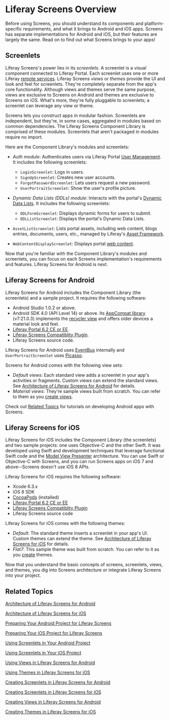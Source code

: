 # Liferay Screens Overview [](id=liferay-screens-overview)

Before using Screens, you should understand its components and platform-specific
requirements, and what it brings to Android and iOS apps. Screens has separate
implementations for Android and iOS, but their features are largely the same.
Read on to find out what Screens brings to your apps!

## Screenlets [](id=screenlets)

Liferay Screens's power lies in its *screenlets*. A screenlet is a visual
component connected to Liferay Portal. Each screenlet uses one or more Liferay
[remote services](/tutorials/-/knowledge_base/6-2/invoking-remote-services).
Liferay Screens *views* or *themes* provide the UI and look and feel for
screenlets. They're completely separate from the app's core functionality.
Although views and themes serve the same purpose, views are exclusive to Screens
on Android and themes are exclusive to Screens on iOS. What's more, they're
fully pluggable to screenlets; a screenlet can leverage any view or theme. 

Screens lets you construct apps in modular fashion. Screenlets are independent,
but they're, in some cases, aggregated in modules based on common dependencies.
The Liferay Screens Component Library is comprised of these modules. Screenlets
that aren't packaged in modules require no import. 

Here are the Component Library's modules and screenlets:

- *Auth module*: Authenticates users via Liferay Portal
  [User Management](/portal/-/knowledge_base/6-2/user-management). It includes
  the following screenlets: 

	- `LoginScreenlet`: Logs in users.
	- `SignUpScreenlet`: Creates new user accounts.
	- `ForgotPasswordScreenlet`: Lets users request a new password. 
	- `UserPortraitScreenlet`: Show the user's profile picture.

- *Dynamic Data Lists (DDLs) module*: Interacts with the portal's
  [Dynamic Data Lists](/portal/-/knowledge_base/6-2/using-web-forms-and-dynamic-data-lists). 
  It includes the following screenlets:

	- `DDLFormScreenlet`: Displays dynamic forms for users to submit. 
	- `DDLListScreenlet`: Displays the portal's Dynamic Data Lists. 

- `AssetListScreenlet`: Lists portal assets, including web content, blogs
  entries, documents, users, etc., managed by Liferay's 
  [Asset Framework](/tutorials/-/knowledge_base/6-2/asset-framework). 

- `WebContentDisplayScreenlet`: Displays portal
  [web content](/portal/-/knowledge_base/6-2/web-content-management). 

Now that you're familiar with the Component Library's modules and screenlets,
you can focus on each Screens implementation's requirements and features.
Liferay Screens for Android is next. 

## Liferay Screens for Android [](id=liferay-screens-for-android)

Liferay Screens for Android includes the Component Library (the screenlets) and 
a sample project. It requires the following software:

- Android Studio 1.0.2 or above.
- Android SDK 4.0 (API Level 14) or above. Its [AppCompat library](https://developer.android.com/tools/support-library/features.html#v7-appcompat) 
  (v7:21.0.3) implements the
  [recycler view](https://developer.android.com/tools/support-library/features.html#v7-recyclerview) 
  and offers older devices a material look and feel.
- [Liferay Portal 6.2 CE or EE](http://www.liferay.com/downloads/liferay-portal/available-releases).
- [Liferay Screens Compatiblity Plugin](https://github.com/liferay/liferay-screens/tree/master/portal). 
- Liferay Screens source code. 

Liferay Screens for Android uses
[EventBus](https://github.com/greenrobot/EventBus) internally and 
`UserPortraitScreenlet` uses [Picasso](http://square.github.io/picasso/).

Screens for Android comes with the following view sets: 

- *Default views*: Each standard view adds a screenlet in your app's activities
  or fragments. Custom views can extend the standard views. See
  [Architecture of Liferay Screens for Android](/tutorials/-/knowledge_base/6-2/architecture-of-liferay-screens-for-android) 
  for details. 
- *Material views*: They're sample views built from scratch. You can refer to
  them as you [create views](/tutorials/-/knowledge_base/6-2/creating-views-in-liferay-screens-for-android). 

Check out
[Related Topics](/tutorials/-/knowledge_base/6-2/liferay-screens-overview#related-topics)
for tutorials on developing Android apps with Screens. 

## Liferay Screens for iOS [](id=liferay-screens-for-ios)

Liferay Screens for iOS includes the Component Library (the screenlets) and two
sample projects: one uses Objective-C and the other Swift. It was developed
using Swift and development techniques that leverage functional Swift code and
the
[Model View Presenter](http://en.wikipedia.org/wiki/Model%E2%80%93view%E2%80%93presenter)
architecture. You can use Swift or Objective-C with Screens, and you can run
Screens apps on iOS 7 and above--Screens doesn't use iOS 8 APIs. 

Liferay Screens for iOS requires the following software: 

- Xcode 6.3.x
- iOS 8 SDK
- [CocoaPods](http://cocoapods.org) (installed)
- [Liferay Portal 6.2 CE or EE](http://www.liferay.com/downloads/liferay-portal/available-releases)
- [Liferay Screens Compatiblity Plugin](https://github.com/liferay/liferay-screens/tree/master/portal)
- Liferay Screens source code

Liferay Screens for iOS comes with the following themes: 

- *Default*: The standard theme inserts a screenlet in your app's UI. Custom
  themes can extend the theme. See 
  [Architecture of Liferay Screens for iOS](/tutorials/-/knowledge_base/6-2/architecture-of-liferay-screens-for-ios)
  for details. 
- *Flat7*:  This sample theme was built from scratch. You can refer to it as you
  [create](/tutorials/-/knowledge_base/6-2/creating-themes-in-liferay-screens-for-ios)
  themes. 

Now that you understand the basic concepts of screens, screenlets, views, and
themes, you dig into Screens architecture or integrate Liferay Screens into your
project. 

## Related Topics [](id=related-topics)

[Architecture of Liferay Screens for Android](/tutorials/-/knowledge_base/6-2/architecture-of-liferay-screens-for-android)

[Architecture of Liferay Screens for iOS](/tutorials/-/knowledge_base/6-2/architecture-of-liferay-screens-for-ios)

[Preparing Your Android Project for Liferay Screens](/tutorials/-/knowledge_base/6-2/preparing-your-android-project-for-liferay-screens)

[Preparing Your iOS Project for Liferay Screens](/tutorials/-/knowledge_base/6-2/preparing-your-ios-project-for-liferay-screens)

[Using Screenlets in Your Android Project](/tutorials/-/knowledge_base/6-2/using-screenlets-in-your-android-project)

[Using Screenlets in Your iOS Project](/tutorials/-/knowledge_base/6-2/using-screenlets-in-your-ios-project)

[Using Views in Liferay Screens for Android](/tutorials/-/knowledge_base/6-2/using-views-in-liferay-screens-for-android)

[Using Themes in Liferay Screens for iOS](/tutorials/-/knowledge_base/6-2/using-themes-in-liferay-screens-for-ios)

[Creating Screenlets in Liferay Screens for Android](/tutorials/-/knowledge_base/6-2/creating-screenlets-in-liferay-screens-for-android)

[Creating Screenlets in Liferay Screens for iOS](/tutorials/-/knowledge_base/6-2/creating-screenlets-in-liferay-screens-for-ios)

[Creating Views in Liferay Screens for Android](/tutorials/-/knowledge_base/6-2/creating-views-in-liferay-screens-for-android)

[Creating Themes in Liferay Screens for iOS](/tutorials/-/knowledge_base/6-2/creating-themes-in-liferay-screens-for-ios)
